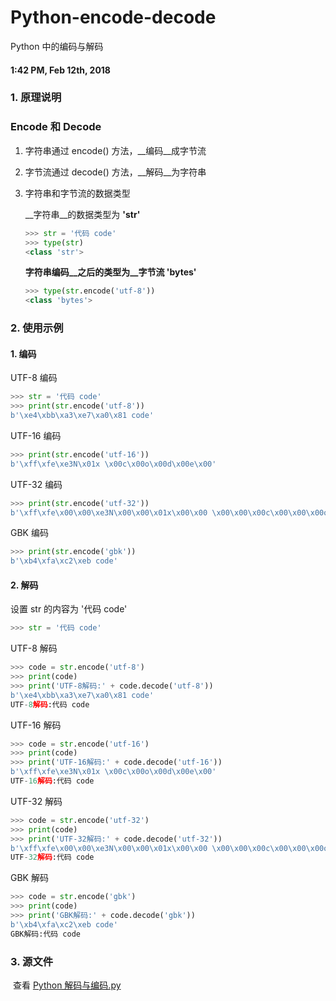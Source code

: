 # Python-encode-decode
Python 中的编码与解码

#### 1:42 PM, Feb 12th, 2018

### 1. 原理说明

### Encode 和 Decode

1. 字符串通过 encode() 方法，__编码__成字节流

2. 字节流通过 decode() 方法，__解码__为字符串

3. 字符串和字节流的数据类型

   __字符串__的数据类型为 __'str'__

   ```python
   >>> str = '代码 code'
   >>> type(str)
   <class 'str'>
   ```

   __字符串编码__之后的类型为__字节流 'bytes'__

   ```python
   >>> type(str.encode('utf-8'))
   <class 'bytes'>
   ```

### 2. 使用示例

#### 1. 编码

   UTF-8 编码

   ```python
   >>> str = '代码 code'
   >>> print(str.encode('utf-8'))
   b'\xe4\xbb\xa3\xe7\xa0\x81 code'
   ```

   UTF-16 编码

   ```python
   >>> print(str.encode('utf-16'))
   b'\xff\xfe\xe3N\x01x \x00c\x00o\x00d\x00e\x00'
   ```

   UTF-32 编码

   ```python
   >>> print(str.encode('utf-32'))
   b'\xff\xfe\x00\x00\xe3N\x00\x00\x01x\x00\x00 \x00\x00\x00c\x00\x00\x00o\x00\x00\x00d\x00\x00\x00e\x00\x00\x00'
   ```

   GBK 编码

   ```python
   >>> print(str.encode('gbk'))
   b'\xb4\xfa\xc2\xeb code'
   ```

#### 2. 解码

   设置 str 的内容为 '代码 code'

   ```python
   >>> str = '代码 code'
   ```

   UTF-8 解码

   ```python
   >>> code = str.encode('utf-8')
   >>> print(code)
   >>> print('UTF-8解码:' + code.decode('utf-8'))
   b'\xe4\xbb\xa3\xe7\xa0\x81 code'
   UTF-8解码:代码 code
   ```

   UTF-16 解码

   ```python
   >>> code = str.encode('utf-16')
   >>> print(code)
   >>> print('UTF-16解码:' + code.decode('utf-16'))
   b'\xff\xfe\xe3N\x01x \x00c\x00o\x00d\x00e\x00'
   UTF-16解码:代码 code
   ```

   UTF-32 解码

   ```python
   >>> code = str.encode('utf-32')
   >>> print(code)
   >>> print('UTF-32解码:' + code.decode('utf-32'))
   b'\xff\xfe\x00\x00\xe3N\x00\x00\x01x\x00\x00 \x00\x00\x00c\x00\x00\x00o\x00\x00\x00d\x00\x00\x00e\x00\x00\x00'
   UTF-32解码:代码 code
   ```

   GBK 解码

   ```python
   >>> code = str.encode('gbk')
   >>> print(code)
   >>> print('GBK解码:' + code.decode('gbk'))
   b'\xb4\xfa\xc2\xeb code'
   GBK解码:代码 code
   ```

### 3. 源文件

​	查看 [Python 解码与编码.py](https://github.com/Oslomayor/Python-encode-decode/blob/master/Python%20%E8%A7%A3%E7%A0%81%E4%B8%8E%E7%BC%96%E7%A0%81.py)
